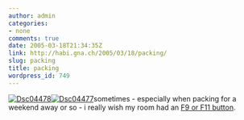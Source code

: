 ```yaml
---
author: admin
categories:
- none
comments: true
date: 2005-03-18T21:34:35Z
link: http://habi.gna.ch/2005/03/18/packing/
slug: packing
title: packing
wordpress_id: 749
---
```


[![Dsc04478](http://habi.gna.ch/blog/images/DSC04478-tm.jpg)](http://habi.gna.ch/blog/images/DSC04478.jpg)[![Dsc04477](http://habi.gna.ch/blog/images/DSC04477-tm.jpg)](http://habi.gna.ch/blog/images/DSC04477.jpg)sometimes - especially when packing for a weekend away or so - i really wish my room had an [F9 or F11 button](http://www.apple.com/macosx/features/expose/).

